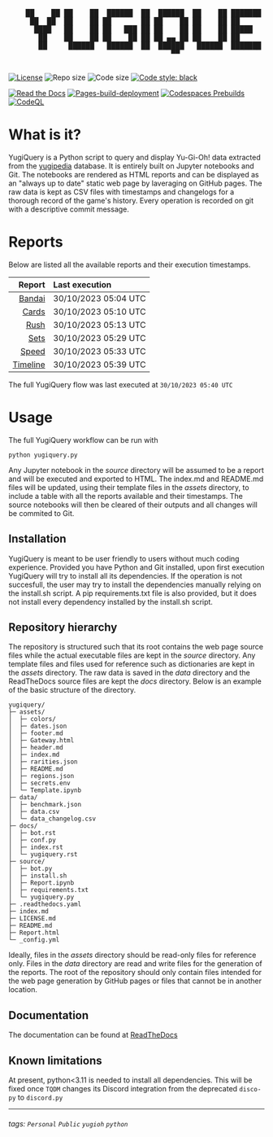 <div align='center'>
    <pre>
        <br>
    ██    ██ ██    ██  ██████  ██  ██████  ██    ██ ███████ ██████  ██    ██ 
     ██  ██  ██    ██ ██       ██ ██    ██ ██    ██ ██      ██   ██  ██  ██  
      ████   ██    ██ ██   ███ ██ ██    ██ ██    ██ █████   ██████    ████   
       ██    ██    ██ ██    ██ ██ ██ ▄▄ ██ ██    ██ ██      ██   ██    ██    
       ██     ██████   ██████  ██  ██████   ██████  ███████ ██   ██    ██    
                                      ▀▀                                     
    </pre>
</div>

[![License](https://img.shields.io/github/license/guigoruiz1/yugiquery)](https://github.com/guigoruiz1/yugiquery/blob/main/LICENSE.md)
![Repo size](https://img.shields.io/github/repo-size/guigoruiz1/yugiquery)
![Code size](https://img.shields.io/github/languages/code-size/guigoruiz1/yugiquery)
[![Code style: black](https://img.shields.io/badge/code%20style-black-000000.svg)](https://github.com/psf/black)

[![Read the Docs](https://img.shields.io/readthedocs/yugiquery/latest)](https://yugiquery.readthedocs.io/en/latest/)
[![Pages-build-deployment](https://github.com/guigoruiz1/yugiquery/actions/workflows/pages/pages-build-deployment/badge.svg)](https://github.com/guigoruiz1/yugiquery/actions/workflows/pages/pages-build-deployment)
[![Codespaces Prebuilds](https://github.com/guigoruiz1/yugiquery/actions/workflows/codespaces/create_codespaces_prebuilds/badge.svg)](https://github.com/guigoruiz1/yugiquery/actions/workflows/codespaces/create_codespaces_prebuilds)
[![CodeQL](https://github.com/guigoruiz1/yugiquery/actions/workflows/github-code-scanning/codeql/badge.svg)](https://github.com/guigoruiz1/yugiquery/actions/workflows/github-code-scanning/codeql)
<!-- [![hackmd-github-sync-badge](https://hackmd.io/VkEfdO3nRyuIZedC4FRPZA/badge)](https://hackmd.io/VkEfdO3nRyuIZedC4FRPZA) -->

# What is it?

YugiQuery is a Python script to query and display Yu-Gi-Oh! data extracted from the [yugipedia](http://yugipedia.com) database. It is entirely built on Jupyter notebooks and Git. The notebooks are rendered as HTML reports and can be displayed as an "always up to date" static web page by laveraging on GitHub pages. The raw data is kept as CSV files with timestamps and changelogs for a thorough record of the game's history. Every operation is recorded on git with a descriptive commit message. 

# Reports

Below are listed all the available reports and their execution timestamps. 

|                    Report | Last execution       |
| -------------------------:|:-------------------- |
| [Bandai](Bandai.html) | 30/10/2023 05:04 UTC |
| [Cards](Cards.html) | 30/10/2023 05:10 UTC |
| [Rush](Rush.html) | 30/10/2023 05:13 UTC |
| [Sets](Sets.html) | 30/10/2023 05:29 UTC |
| [Speed](Speed.html) | 30/10/2023 05:33 UTC |
| [Timeline](Timeline.html) | 30/10/2023 05:39 UTC |


The full YugiQuery flow was last executed at `30/10/2023 05:40 UTC`

# Usage

The full YugiQuery workflow can be run with 

```
python yugiquery.py
```

Any Jupyter notebook in the *source* directory will be assumed to be a report and will be executed and exported to HTML. The index.md and README.md files will be updated, using their template files in the *assets* directory, to include a table with all the reports available and their timestamps. The source notebooks will then be cleared of their outputs and all changes will be commited to Git.

## Installation

YugiQuery is meant to be user friendly to users without much coding experience. Provided you have Python and Git installed, upon first execution YugiQuery will try to install all its dependencies. If the operation is not succesfull, the user may try to install the dependencies manually relying on the install.sh script. A pip requirements.txt file is also provided, but it does not install every dependency installed by the install.sh script.

## Repository hierarchy

The repository is structured such that its root contains the web page source files while the actual executable files are kept in the *source* directory. Any template files and files used for reference such as dictionaries are kept in the *assets* directory. The raw data is saved in the *data* directory and the ReadTheDocs source files are kept the *docs* directory. Below is an example of the basic structure of the directory.

```
yugiquery/
├─ assets/
│  ├─ colors/
│  ├─ dates.json
│  ├─ footer.md
│  ├─ Gateway.html
│  ├─ header.md
│  ├─ index.md
│  ├─ rarities.json
│  ├─ README.md
│  ├─ regions.json
│  ├─ secrets.env
│  └─ Template.ipynb
├─ data/
│  ├─ benchmark.json
│  ├─ data.csv
│  └─ data_changelog.csv
├─ docs/
│  ├─ bot.rst
│  ├─ conf.py
│  ├─ index.rst
│  └─ yugiquery.rst
├─ source/
│  ├─ bot.py
│  ├─ install.sh
│  ├─ Report.ipynb
│  ├─ requirements.txt
│  └─ yugiquery.py
├─ .readthedocs.yaml
├─ index.md
├─ LICENSE.md
├─ README.md
├─ Report.html
└─ _config.yml
```

Ideally, files in the *assets* directory should be read-only files for reference only. Files in the *data* directory are read and write files for the generation of the reports. The root of the repository should only contain files intended for the web page generation by GitHub pages or files that cannot be in another location.

## Documentation

The documentation can be found at [ReadTheDocs](https://yugiquery.readthedocs.io/en/latest/)

## Known limitations

At present, python<3.11 is needed to install all dependencies. This will be fixed once `TQDM` changes its Discord integration from the deprecated `disco-py` to `discord.py`

---

###### tags: `Personal` `Public` `yugioh` `python`
